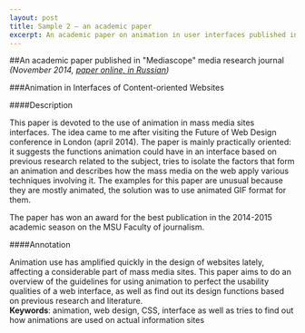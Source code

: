 ```yaml
---
layout: post
title: Sample 2 — an academic paper
excerpt: An academic paper on animation in user interfaces published in "Mediascope" media research journal
---
```


##An academic paper published in "Mediascope" media research journal _(November 2014, [paper online, in Russian](http://www.mediascope.ru/node/1618))_

###Animation in Interfaces of Content-oriented Websites 

####Description

This paper is devoted to the use of animation in mass media sites interfaces. The idea came to me after visiting the Future of Web Design conference in London (april 2014). The paper is mainly practically oriented: it suggests the functions animation could have in an interface based on previous research related to the subject, tries to isolate the factors that form an animation and describes how the mass media on the web apply various techniques involving it. The examples for this paper are unusual because they are mostly animated, the solution was to use animated GIF format for them. 

The paper has won an award for the best publication in the 2014-2015 academic season on the MSU Faculty of journalism.

####Annotation

Animation use has amplified quickly in the design of websites lately, affecting a considerable part of mass media sites. This paper aims to do an overview of the guidelines for using animation to perfect the usability qualities of a web interface, as well as find out its design functions based on previous research and literature.  
**Keywords**: animation, web design, CSS, interface as well as tries to find out how animations are used on actual information sites
